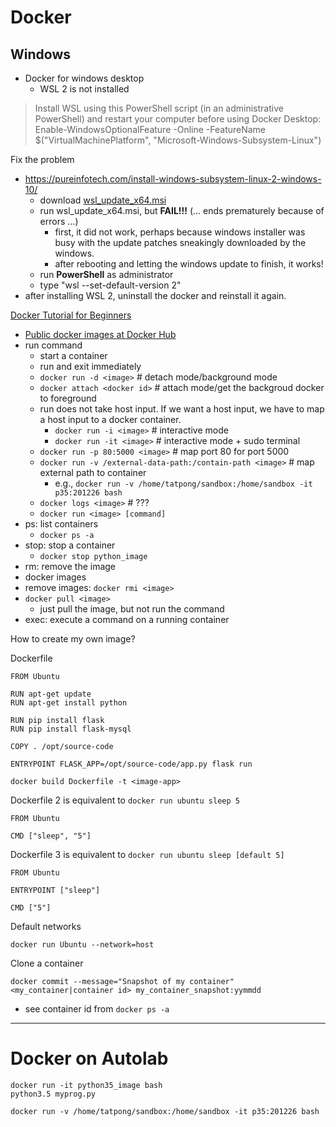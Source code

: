 # Docker


## Windows

  * Docker for windows desktop
    * WSL 2 is not installed
> Install WSL using this PowerShell script (in an administrative PowerShell) and restart your computer before using Docker Desktop: Enable-WindowsOptionalFeature -Online -FeatureName $("VirtualMachinePlatform", "Microsoft-Windows-Subsystem-Linux")

Fix the problem
  * https://pureinfotech.com/install-windows-subsystem-linux-2-windows-10/
    * download [wsl_update_x64.msi](https://wslstorestorage.blob.core.windows.net/wslblob/wsl_update_x64.msi)
    * run wsl_update_x64.msi, but **FAIL!!!** (... ends prematurely because of errors ...)
      * first, it did not work, perhaps because windows installer was busy with the update patches sneakingly downloaded by the windows.
      * after rebooting and letting the windows update to finish, it works!
    * run **PowerShell** as administrator
    * type "wsl --set-default-version 2"
  * after installing WSL 2, uninstall the docker and reinstall it again.

[Docker Tutorial for Beginners](https://www.youtube.com/watch?v=fqMOX6JJhGo)
  * [Public docker images at Docker Hub](https://hub.docker.com/)
  * run command
    * start a container
    * run and exit immediately
    * `docker run -d <image>` # detach mode/background mode
    * `docker attach <docker id>` # attach mode/get the backgroud docker to foreground
    * run does not take host input. If we want a host input, we have to map a host input to a docker container.
      * `docker run -i <image>` # interactive mode
      * `docker run -it <image>` # interactive mode + sudo terminal
    * `docker run -p 80:5000 <image>` # map port 80 for port 5000   
    * `docker run -v /external-data-path:/contain-path <image>` # map external path to container 
      * e.g., ```docker run -v /home/tatpong/sandbox:/home/sandbox -it p35:201226 bash```
    * `docker logs <image>` # ???
    * `docker run <image> [command]`
  * ps: list containers
    * `docker ps -a`
  * stop: stop a container
    * `docker stop python_image`
  * rm: remove the image
  * docker images
  * remove images: `docker rmi <image>`
  * `docker pull <image>`
    * just pull the image, but not run the command
  * exec: execute a command on a running container


How to create my own image?

Dockerfile
```
FROM Ubuntu

RUN apt-get update
RUN apt-get install python

RUN pip install flask
RUN pip install flask-mysql

COPY . /opt/source-code

ENTRYPOINT FLASK_APP=/opt/source-code/app.py flask run

```

```docker build Dockerfile -t <image-app>```


Dockerfile 2 is equivalent to ```docker run ubuntu sleep 5```
```
FROM Ubuntu

CMD ["sleep", "5"]
```

Dockerfile 3 is equivalent to ```docker run ubuntu sleep [default 5]```
```
FROM Ubuntu

ENTRYPOINT ["sleep"]

CMD ["5"]
```

Default networks

```docker run Ubuntu --network=host```

Clone a container

```docker commit --message="Snapshot of my container" <my_container|container id> my_container_snapshot:yymmdd```
  * see container id from ```docker ps -a```

---

# Docker on Autolab

```
docker run -it python35_image bash
python3.5 myprog.py
```

```
docker run -v /home/tatpong/sandbox:/home/sandbox -it p35:201226 bash
```

